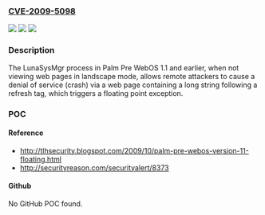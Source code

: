 ### [CVE-2009-5098](https://cve.mitre.org/cgi-bin/cvename.cgi?name=CVE-2009-5098)
![](https://img.shields.io/static/v1?label=Product&message=n%2Fa&color=blue)
![](https://img.shields.io/static/v1?label=Version&message=n%2Fa&color=blue)
![](https://img.shields.io/static/v1?label=Vulnerability&message=n%2Fa&color=brighgreen)

### Description

The LunaSysMgr process in Palm Pre WebOS 1.1 and earlier, when not viewing web pages in landscape mode, allows remote attackers to cause a denial of service (crash) via a web page containing a long string following a refresh tag, which triggers a floating point exception.

### POC

#### Reference
- http://tlhsecurity.blogspot.com/2009/10/palm-pre-webos-version-11-floating.html
- http://securityreason.com/securityalert/8373

#### Github
No GitHub POC found.

